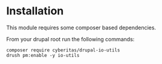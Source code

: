 # Installation
This module requires some composer based dependencies.

From your drupal root run the following commands:

    composer require cyberitas/drupal-io-utils
    drush pm:enable -y io-utils
